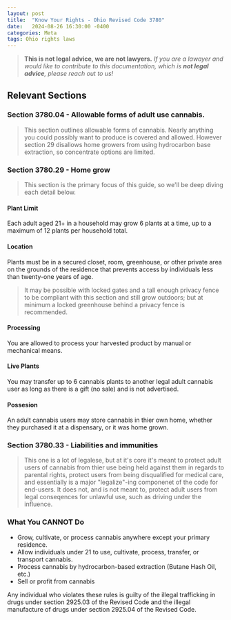 ```yaml
---
layout: post
title:  "Know Your Rights - Ohio Revised Code 3780"
date:   2024-08-26 16:30:00 -0400
categories: Meta
tags: Ohio rights laws 
---
```


> **This is not legal advice, we are not lawyers.**
> *If you are a lawayer and would like to contribute to this documentation, which is **not legal advice**, please reach out to us!*

## Relevant Sections

### Section 3780.04 - Allowable forms of adult use cannabis.

> This section outlines allowable forms of cannabis. Nearly anything you could possibly want to produce is covered and allowed. However section 29 disallows home growers from using hydrocarbon base extraction, so concentrate options are limited.

### Section 3780.29 - Home grow

> This section is the primary focus of this guide, so we'll be deep diving each detail below.

#### Plant Limit

Each adult aged 21+ in a household may grow 6 plants at a time, up to a maximum of 12 plants per household total.

#### Location

Plants must be in a secured closet, room, greenhouse, or other private area on the grounds of the residence that prevents access by individuals less than twenty-one years of age. 

> It may be possible with locked gates and a tall enough privacy fence to be compliant with this section and still grow outdoors; but at minimum a locked greenhouse behind a privacy fence is recommended.

#### Processing

You are allowed to process your harvested product by manual or mechanical means.

#### Live Plants

You may transfer up to 6 cannabis plants to another legal adult cannabis user as long as there is a gift (no sale) and is not advertised.

#### Possesion

An adult cannabis users may store cannabis in thier own home, whether they purchased it at a dispensary, or it was home grown.

### Section 3780.33 - Liabilities and immunities

> This one is a lot of legalese, but at it's core it's meant to protect adult users of cannabis from thier use being held against them in regards to parental rights, protect users from being disqualified for medical care, and essentially is a major "legalize"-ing componenet of the code for end-users.
> It does not, and is not meant to, protect adult users from legal conseqences for unlawful use, such as driving under the influence.

### What You CANNOT Do

- Grow, cultivate, or process cannabis anywhere except your primary residence.
- Allow individuals under 21 to use, cultivate, process, transfer, or transport cannabis.
- Process cannabis by hydrocarbon-based extraction (Butane Hash Oil, etc.)
- Sell or profit from cannabis

Any individual who violates these rules is guilty of the illegal trafficking in drugs under section 2925.03 of the Revised Code and the illegal manufacture of drugs under section 2925.04 of the Revised Code. 